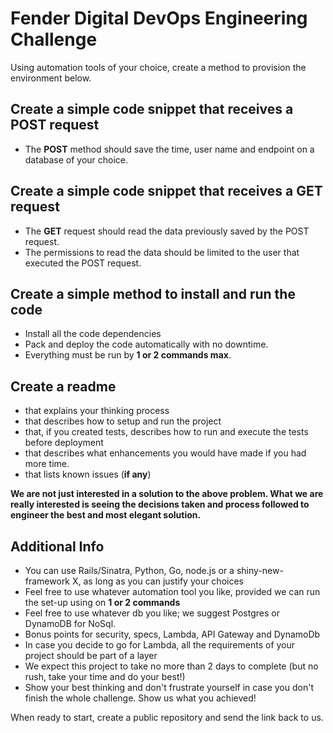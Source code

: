 # Fender Digital DevOps Engineering Challenge
Using automation tools of your choice, create a method to provision the environment below. 

## Create a simple code snippet that receives a POST request 
* The **POST** method should save the time, user name and endpoint on a database of your choice. 

## Create a simple code snippet that receives a GET request
* The **GET** request should read the data previously saved by the POST request. 
* The permissions to read the data should be limited to the user that executed the POST request.

## Create a simple method to install and run the code
* Install all the code dependencies
* Pack and deploy the code automatically with no downtime.
* Everything must be run by **1 or 2 commands max**.

## Create a readme
* that explains your thinking process
* that describes how to setup and run the project
* that, if you created tests, describes how to run and execute the tests before deployment
* that describes what enhancements you would have made if you had more time.
* that lists known issues (**if any**)

**We are not just interested in a solution to the above problem. What we are really interested is seeing the decisions taken and process followed to engineer the best and most elegant solution.**

## Additional Info
* You can use Rails/Sinatra, Python, Go, node.js or a shiny-new-framework X, as long as you can justify your choices
* Feel free to use whatever automation tool you like, provided we can run the set-up using on **1 or 2 commands**
* Feel free to use whatever db you like; we suggest Postgres or DynamoDB for NoSql.
* Bonus points for security, specs, Lambda, API Gateway and DynamoDb
* In case you decide to go for Lambda, all the requirements of your project should be part of a layer
* We expect this project to take no more than 2 days to complete (but no rush, take your time and do your best!)
* Show your best thinking and don't frustrate yourself in case you don't finish the whole challenge. Show us what you achieved!

When ready to start, create a public repository and send the link back to us.

